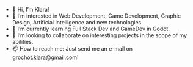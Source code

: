 - 👋 Hi, I’m Klara!
- 👀 I’m interested in Web Development, Game Development, Graphic Design, Artificial Intelligence and new technologies.
- 🌱 I’m currently learning Full Stack Dev and GameDev in Godot.
- 💞️ I’m looking to collaborate on interesting projects in the scope of my abilities.
- 📫 How to reach me: Just send me an e-mail on grochot.klara@gmail.com!
